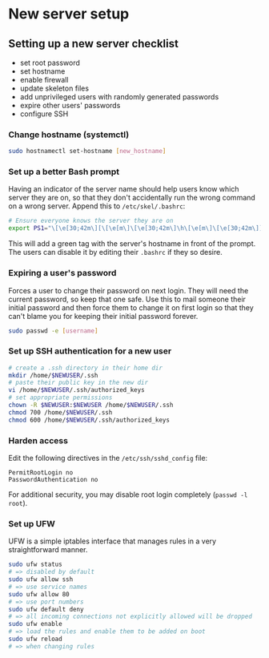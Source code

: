 # New server setup

## Setting up a new server checklist

* set root password
* set hostname
* enable firewall
* update skeleton files
* add unprivileged users with randomly generated passwords
* expire other users' passwords 
* configure SSH

### Change hostname \(systemctl\)

```bash
sudo hostnamectl set-hostname [new_hostname]
```

### Set up a better Bash prompt

Having an indicator of the server name should help users know which server they are on, so that they don't accidentally run the wrong command on a wrong server. Append this to `/etc/skel/.bashrc`:

```bash
# Ensure everyone knows the server they are on
export PS1="\[\e[30;42m\][\[\e[m\]\[\e[30;42m\]\h\[\e[m\]\[\e[30;42m\]]\[\e[m\] $PS1"
```

This will add a green tag with the server's hostname in front of the prompt. The users can disable it by editing their `.bashrc` if they so desire.

### Expiring a user's password

Forces a user to change their password on next login. They will need the current password, so keep that one safe. Use this to mail someone their initial password and then force them to change it on first login so that they can't blame you for keeping their initial password forever.

```bash
sudo passwd -e [username]
```

### Set up SSH authentication for a new user

```bash
# create a .ssh directory in their home dir
mkdir /home/$NEWUSER/.ssh
# paste their public key in the new dir
vi /home/$NEWUSER/.ssh/authorized_keys
# set appropriate permissions
chown -R $NEWUSER:$NEWUSER /home/$NEWUSER/.ssh
chmod 700 /home/$NEWUSER/.ssh
chmod 600 /home/$NEWUSER/.ssh/authorized_keys
```

### Harden access

Edit the following directives in the `/etc/ssh/sshd_config` file:

```text
PermitRootLogin no
PasswordAuthentication no
```

For additional security, you may disable root login completely \(`passwd -l root`\).

### Set up UFW

UFW is a simple iptables interface that manages rules in a very straightforward manner.

```bash
sudo ufw status
# => disabled by default
sudo ufw allow ssh
# => use service names
sudo ufw allow 80
# => use port numbers
sudo ufw default deny
# => all incoming connections not explicitly allowed will be dropped
sudo ufw enable
# => load the rules and enable them to be added on boot
sudo ufw reload
# => when changing rules
```

